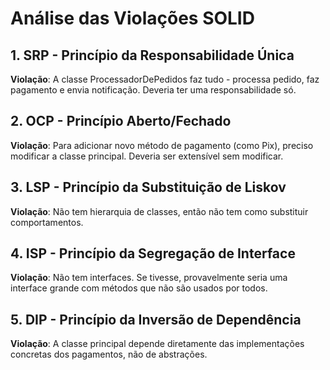 # Análise das Violações SOLID

## 1. SRP - Princípio da Responsabilidade Única
**Violação**: A classe ProcessadorDePedidos faz tudo - processa pedido, faz pagamento e envia notificação. Deveria ter uma responsabilidade só.

## 2. OCP - Princípio Aberto/Fechado  
**Violação**: Para adicionar novo método de pagamento (como Pix), preciso modificar a classe principal. Deveria ser extensível sem modificar.

## 3. LSP - Princípio da Substituição de Liskov
**Violação**: Não tem hierarquia de classes, então não tem como substituir comportamentos.

## 4. ISP - Princípio da Segregação de Interface
**Violação**: Não tem interfaces. Se tivesse, provavelmente seria uma interface grande com métodos que não são usados por todos.

## 5. DIP - Princípio da Inversão de Dependência
**Violação**: A classe principal depende diretamente das implementações concretas dos pagamentos, não de abstrações.